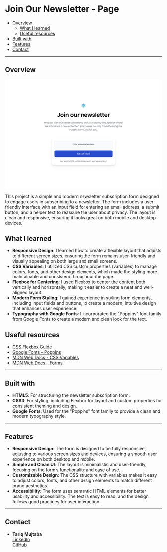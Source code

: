 # Join Our Newsletter - Page

- [Overview](#overview)
  - [What I learned](#what-i-learned)
  - [Useful resources](#useful-resources)
- [Built with](#built-with)
- [Features](#features)
- [Contact](#contact)

---

## Overview

![Newsletter Subscription Form Screenshot](https://github.com/Tariq-mujtaba/newsletter-page/raw/main/resources/Screenshot.jpg)


This project is a simple and modern newsletter subscription form designed to engage users in subscribing to a newsletter. The form includes a user-friendly interface with an input field for entering an email address, a submit button, and a helper text to reassure the user about privacy. The layout is clean and responsive, ensuring it looks great on both mobile and desktop devices.

## What I learned

- **Responsive Design**: I learned how to create a flexible layout that adjusts to different screen sizes, ensuring the form remains user-friendly and visually appealing on both large and small screens.
- **CSS Variables**: I utilized CSS custom properties (variables) to manage colors, fonts, and other design elements, which made the styling more maintainable and consistent throughout the page.
- **Flexbox for Centering**: I used Flexbox to center the content both vertically and horizontally, making it easier to create a neat and well-aligned layout.
- **Modern Form Styling**: I gained experience in styling form elements, including input fields and buttons, to create a modern, intuitive design that enhances user experience.
- **Typography with Google Fonts**: I incorporated the "Poppins" font family from Google Fonts to create a modern and clean look for the text.

## Useful resources

- [CSS Flexbox Guide](https://css-tricks.com/snippets/css/a-guide-to-flexbox/)
- [Google Fonts - Poppins](https://fonts.google.com/specimen/Poppins)
- [MDN Web Docs - CSS Variables](https://developer.mozilla.org/en-US/docs/Web/CSS/Using_CSS_custom_properties)
- [MDN Web Docs - Forms](https://developer.mozilla.org/en-US/docs/Learn/Forms)

---

## Built with

- **HTML5**: For structuring the newsletter subscription form.
- **CSS3**: For styling, including Flexbox for layout and custom properties for consistent theming and design.
- **Google Fonts**: Used for the "Poppins" font family to provide a clean and modern typography style.

---

## Features

- **Responsive Design**: The form is designed to be fully responsive, adjusting to various screen sizes and devices, ensuring a smooth user experience on both desktop and mobile.
- **Simple and Clean UI**: The layout is minimalistic and user-friendly, focusing on the form’s functionality and ease of use.
- **Customizable Design**: The CSS structure with variables makes it easy to adjust colors, fonts, and other design elements to match different brand aesthetics.
- **Accessibility**: The form uses semantic HTML elements for better usability and accessibility. The text is easy to read, and the design follows good practices for user interaction.

---

## Contact

- **Tariq Mujtaba**  
  [LinkedIn](https://www.linkedin.com/in/tariqmujtaba)  
  [GitHub](https://github.com/tariq-mujtaba)
